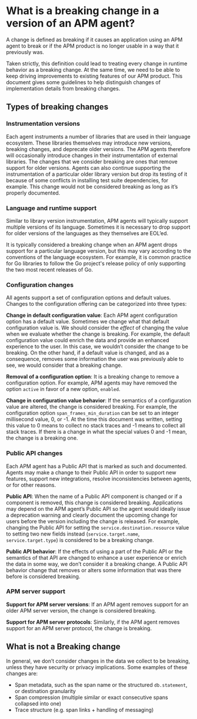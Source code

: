 # What is a breaking change in a version of an APM agent?
A change is defined as breaking if it causes an application using an APM agent to break or if the APM product is no longer usable in a way that it previously was.

Taken strictly, this definition could lead to treating every change in runtime behavior as a breaking change. At the same time, we need to be able to keep driving improvements to existing features of our APM product. This document gives some guidelines to help distinguish changes of implementation details from breaking changes.

## Types of breaking changes
### Instrumentation versions
Each agent instruments a number of libraries that are used in their language ecosystem. These libraries themselves may introduce new versions, breaking changes, and deprecate older versions. The APM agents therefore will occasionally introduce changes in their instrumentation of external libraries. The changes that we consider breaking are ones that remove support for older versions. Agents can also continue supporting the instrumentation of a particular older library version but drop its testing of it because of some conflicts in installing test suite dependencies, for example. This change would not be considered breaking as long as it’s properly documented.

### Language and runtime support
Similar to library version instrumentation, APM agents will typically support multiple versions of its language. Sometimes it is necessary to drop support for older versions of the languages as they themselves are EOL’ed.

It is typically considered a breaking change when an APM agent drops support for a particular language version, but this may vary according to the conventions of the language ecosystem.
For example, it is common practice for Go libraries to follow the Go project's release policy of only supporting the two most recent releases of Go.

### Configuration changes
All agents support a set of configuration options and default values. Changes to the configuration offering can be categorized into three types:

__Change in default configuration value__: Each APM agent configuration option has a default value. Sometimes we change what that default configuration value is. We should consider the _effect_ of changing the value when we evaluate whether the change is breaking. For example, the default configuration value could enrich the data and provide an enhanced experience to the user. In this case, we wouldn’t consider the change to be breaking. On the other hand, if a default value is changed, and as a consequence, removes some information the user was previously able to see, we would consider that a breaking change.

__Removal of a configuration option__: It is a breaking change to remove a configuration option. For example, APM agents may have removed the option `active` in favor of a new option, `enabled`.

__Change in configuration value behavior__: If the semantics of a configuration value are altered, the change is considered breaking. For example, the configuration option `span_frames_min_duration` can be set to an integer millisecond value, 0, or -1. At the time this document was written, setting this value to 0 means to collect no stack traces and -1 means to collect all stack traces. If there is a change in what the special values 0 and -1 mean, the change is a breaking one.

### Public API changes
Each APM agent has a Public API that is marked as such and documented. Agents may make a change to their Public API in order to support new features, support new integrations, resolve inconsistencies between agents, or for other reasons.

__Public API__: When the name of a Public API component is changed or if a component is removed, this change is considered breaking. Applications may depend on the APM agent’s Public API so the agent would ideally issue a deprecation warning and clearly document the upcoming change for users before the version including the change is released. For example, changing the Public API for setting the `service.destination.resource` value to setting two new fields instead (`service.target.name`, `service.target.type`) is considered to be a breaking change.

__Public API behavior__: If the effects of using a part of the Public API or the semantics of that API are changed to enhance a user experience or enrich the data in some way, we don’t consider it a breaking change. A Public API behavior change that removes or alters some information that was there before is considered breaking.

### APM server support
__Support for APM server versions__: If an APM agent removes support for an older APM server version, the change is considered breaking.

__Support for APM server protocols__: Similarly, if the APM agent removes support for an APM server protocol, the change is breaking.


## What is not a Breaking change
In general, we don’t consider changes in the data we collect to be breaking, unless they have security or privacy implications. Some examples of these changes are:
- Span metadata, such as the span name or the structured `db.statement`, or destination granularity
- Span compression (multiple similar or exact consecutive spans collapsed into one)
- Trace structure (e.g. span links + handling of messaging)

